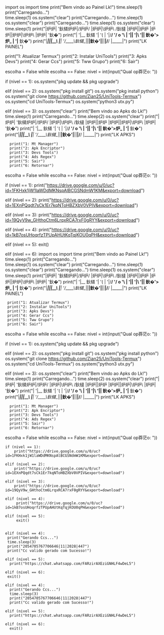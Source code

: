 import os
import time
print("Bem vindo ao Painel Lk!")
time.sleep(1)
print("Carregando...")  
time.sleep(1)
os.system("clear")
print("Carregando...")
time.sleep(1)
os.system("clear")
print("Carregando...")
time.sleep(1)
os.system("clear")
time.sleep(1)
print("|炉炉|    '鈥檤炉炉|/炉炉/      |炉炉|\炉炉\   /鈥橽    |炉炉||炉炉 \|炉炉||炉炉|\炉炉\ |炉炉|    '鈥�")
print("|   '|__ 鈥檤   '|   '(       |   '|/__/ '/ o '\  |   '||   '|\    '||   鈥�'>炉_ |   '|__ 鈥�")
print("|_____||__|\__\      |__|     '/____\鈥檤__||__|鈥�'|__||__|/__/ |_____|")
print("LK PAINEL")

print("1: Atualizar Termux")
print("2: Instalar UniTools")
print("3: Apks Devs")
print("4: Gerar Ccs")
print("5: Tww Grupo")
print("6: Sair")

escolha = False
while escolha == False:
 nivel = int(input("Qual op莽茫o: "))
    
 if (nivel == 1):
    os.system("pkg update && pkg upgrade")
    
 elif (nivel == 2):
     os.system("pkg install git")
     os.system("pkg install python")
     os.system("git clone https://github.com/Zian25/UniTools-Termux")
     os.system("cd UniTools-Termux")
     os.system("python3 utx.py")
    
 elif (nivel == 3):
      os.system("clear")
      print("Bem vindo ao Apks do Lk!")
      time.sleep(1)
      print("Carregando...")
      time.sleep(2)
      os.system("clear")
      print("|炉炉|    '鈥檤炉炉|/炉炉/      |炉炉|\炉炉\   /鈥橽    |炉炉||炉炉 \|炉炉||炉炉|\炉炉\ |炉炉|    '鈥�")
      print("|   '|__ 鈥檤   '|   '(       |   '|/__/ '/ o '\  |   '||   '|\    '||   鈥�'>炉_ |   '|__ 鈥�")
      print("|_____||__|\__\      |__|     '/____\鈥檤__||__|鈥�'|__||__|/__/ |_____|")
      print("LK APKS")

      print("1: Mt Manager")
      print("2: Apk Encriptor")
      print("3: Devs Tools")
      print("4: Ads Regex")
      print("5: Sair")
      print("6: Retornar")

 escolha = False
 while escolha == False:
   nivel = int(input("Qual op莽茫o: "))
    
   if (nivel == 1):
        print("https://drive.google.com/u/0/uc?id=1FKHxk1jW1laWDdMKNspAlBCGSNdmW1KM&export=download")
    
   elif (nivel == 2):
        print("https://drive.google.com/u/0/uc?id=1EXnPQqdt7sCk1Er7kqNToHBZXbV0VPIV&export=download")
        
   elif (nivel == 3):
        print("https://drive.google.com/u/0/uc?id=19QyV9w_GHthoCtm6LrqxRCA7rxF0gRYY&export=download")
    
   elif (nivel == 4):
         print("https://drive.google.com/u/0/uc?id=1kB7osUHoqrfzTPUpAHUtKqTqjKOU0qPH&export=download")
         
   elif (nivel == 5):
         exit()
   
   elif (nivel == 6):
     import os
     import time
     print("Bem vindo ao Painel Lk!")
     time.sleep(1)
     print("Carregando...")  
     time.sleep(1)
     os.system("clear")
     print("Carregando...")
     time.sleep(1)
     os.system("clear")
     print("Carregando...")
     time.sleep(1)
     os.system("clear")
     time.sleep(1)
     print("|炉炉|    '鈥檤炉炉|/炉炉/      |炉炉|\炉炉\   /鈥橽    |炉炉||炉炉 \|炉炉||炉炉|\炉炉\ |炉炉|    '鈥�")
     print("|   '|__ 鈥檤   '|   '(       |   '|/__/ '/ o '\  |   '||   '|\    '||   鈥�'>炉_ |   '|__ 鈥�")
     print("|_____||__|\__\      |__|     '/____\鈥檤__||__|鈥�'|__||__|/__/ |_____|")
     print("LK PAINEL")

     print("1: Atualizar Termux")
     print("2: Instalar UniTools")
     print("3: Apks Devs")
     print("4: Gerar Ccs")
     print("5: Tww Grupo")
     print("6: Sair")

 escolha = False
 while escolha == False:
   nivel = int(input("Qual op莽茫o: "))
    
   if (nivel == 1):
     os.system("pkg update && pkg upgrade")
    
   elif (nivel == 2):
     os.system("pkg install git")
     os.system("pkg install python")
     os.system("git clone https://github.com/Zian25/UniTools-Termux")
     os.system("cd UniTools-Termux")
     os.system("python3 utx.py")
    
   elif (nivel == 3):
      os.system("clear")
      print("Bem vindo ao Apks do Lk!")
      time.sleep(1)
      print("Carregando...")
      time.sleep(2)
      os.system("clear")
      print("|炉炉|    '鈥檤炉炉|/炉炉/      |炉炉|\炉炉\   /鈥橽    |炉炉||炉炉 \|炉炉||炉炉|\炉炉\ |炉炉|    '鈥�")
      print("|   '|__ 鈥檤   '|   '(       |   '|/__/ '/ o '\  |   '||   '|\    '||   鈥�'>炉_ |   '|__ 鈥�")
      print("|_____||__|\__\      |__|     '/____\鈥檤__||__|鈥�'|__||__|/__/ |_____|")
      print("LK APKS")

      print("1: Mt Manager")
      print("2: Apk Encriptor")
      print("3: Devs Tools")
      print("4: Ads Regex")
      print("5: Sair")
      print("6: Retornar")

 escolha = False
 while escolha == False:
    nivel = int(input("Qual op莽茫o: "))
    
    if (nivel == 1):
        print("https://drive.google.com/u/0/uc?id=1FKHxk1jW1laWDdMKNspAlBCGSNdmW1KM&export=download")
    
    elif (nivel == 2):
        print("https://drive.google.com/u/0/uc?id=1EXnPQqdt7sCk1Er7kqNToHBZXbV0VPIV&export=download")
        
    elif (nivel == 3):
        print("https://drive.google.com/u/0/uc?id=19QyV9w_GHthoCtm6LrqxRCA7rxF0gRYY&export=download")
    
    elif (nivel == 4):
         print("https://drive.google.com/u/0/uc?id=1kB7osUHoqrfzTPUpAHUtKqTqjKOU0qPH&export=download")
         
    elif (nivel == 5):
         exit()

 
    elif (nivel == 4):
     print("Gerando Ccs...")
     time.sleep(3)
     print("2054705767706646|11|2028|447")
     print("Cc valido gerado com Sucesso!")
    
    elif (nivel == 5):
      print("https://chat.whatsapp.com/FARzirAXEziGNHLF4wDeL5")
        
    elif (nivel == 6):
     exit()
 
    elif (nivel == 4):
      print("Gerando Ccs...")
      time.sleep(3)
      print("2054705767706646|11|2028|447")
      print("Cc valido gerado com Sucesso!")
    
    elif (nivel == 5):
      print("https://chat.whatsapp.com/FARzirAXEziGNHLF4wDeL5")
        
    elif (nivel == 6):
      exit()